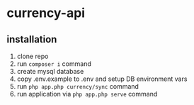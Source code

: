 # currency-api

## installation

1. clone repo
2. run `composer i` command
3. create mysql database
4. copy .env.example to .env and setup DB environment vars
5. run `php app.php currency/sync` command
6. run application via `php app.php serve` command
